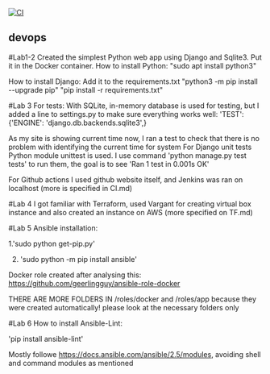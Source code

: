 [![CI](https://github.com/urbeingwatched8/devops/actions/workflows/github-actions-demo.yml/badge.svg?branch=master)](https://github.com/urbeingwatched8/devops/actions/workflows/github-actions-demo.yml)
## devops
#Lab1-2 
Created the simplest Python web app using Django and Sqlite3. Put it in the Docker container.
How to install Python:
"sudo apt install python3"

How to install Django:
Add it to the requirements.txt
"python3 -m pip install --upgrade pip"
"pip install -r requirements.txt"

#Lab 3 
For tests: 
With SQLite, in-memory database is used for testing, but I added a line to settings.py to make sure everything works well: 
'TEST': {'ENGINE': 'django.db.backends.sqlite3',} 
 
As my site is showing current time now, I ran a test to check that there is no problem with identifying the current time for system 
For Django unit tests Python module unittest is used. 
I use command 'python manage.py test tests' to run them, the goal is to see 'Ran 1 test in 0.001s OK'

For Github actions I used github website itself, and Jenkins was ran on localhost (more is specified in CI.md)

#Lab 4
I got familiar with Terraform, used Vargant for creating virtual box instance and also created an instance on AWS (more specified on TF.md)

#Lab 5 
Ansible installation:

1.'sudo python get-pip.py'

2. 'sudo python -m pip install ansible'

Docker role created after analysing this: https://github.com/geerlingguy/ansible-role-docker

THERE ARE MORE FOLDERS IN /roles/docker and /roles/app because they were created automatically! please look at the necessary folders only

#Lab 6
How to install Ansible-Lint:

'pip install ansible-lint'

Mostly followe https://docs.ansible.com/ansible/2.5/modules, avoiding shell and command modules as mentioned